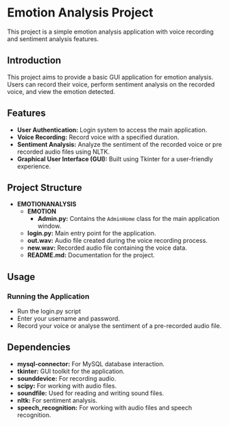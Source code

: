 # Emotion Analysis Project

This project is a simple emotion analysis application with voice recording and sentiment analysis features.

## Introduction

This project aims to provide a basic GUI application for emotion analysis. Users can record their voice, perform sentiment analysis on the recorded voice, and view the emotion detected.

## Features

- **User Authentication:** Login system to access the main application.
- **Voice Recording:** Record voice with a specified duration.
- **Sentiment Analysis:** Analyze the sentiment of the recorded voice or pre recorded audio files using NLTK.
- **Graphical User Interface (GUI):** Built using Tkinter for a user-friendly experience.

## Project Structure

- **EMOTIONANALYSIS**
  - **EMOTION**
    - **Admin.py:** Contains the `AdminHome` class for the main application window.
  - **login.py:** Main entry point for the application.
  - **out.wav:** Audio file created during the voice recording process.
  - **new.wav:** Recorded audio file containing the voice data.
  - **README.md:** Documentation for the project.

## Usage

### Running the Application
- Run the login.py script
- Enter your username and password.
- Record your voice or analyse the sentiment of a pre-recorded audio file.

## Dependencies

- **mysql-connector:** For MySQL database interaction.
- **tkinter:** GUI toolkit for the application.
- **sounddevice:** For recording audio.
- **scipy:** For working with audio files.
- **soundfile:** Used for reading and writing sound files.
- **nltk:** For sentiment analysis.
- **speech_recognition:** For working with audio files and speech recognition.


